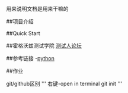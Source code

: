 用来说明文档是用来干嘛的

##项目介绍

##Quick Start

##霍格沃兹测试学院
[测试人论坛](https://www.ceshiren.com)

##参考链接
-[python](http://python.)

##作业


git/github区别
'''
右键-open in terminal
git init
'''